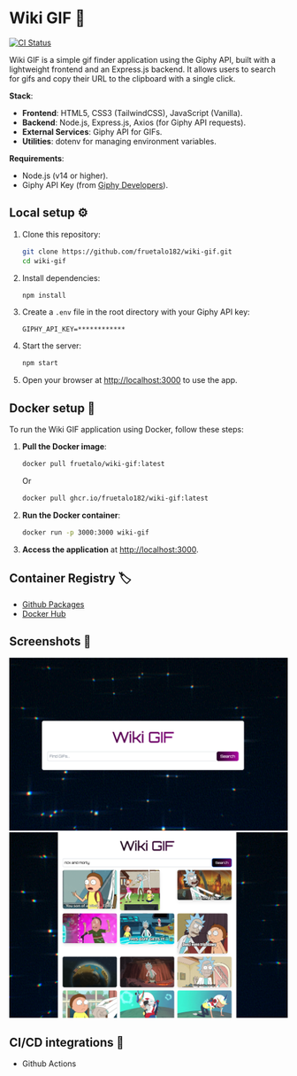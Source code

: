 # Wiki GIF 👾
[![CI Status](https://img.shields.io/github/actions/workflow/status/fruetalo182/wiki-gif/ci.yaml?branch=main&label=CI%20Status)](https://github.com/fruetalo182/wiki-gif/actions/workflows/ci.yaml)

Wiki GIF is a simple gif finder application using the Giphy API, built with a lightweight frontend and an Express.js backend. It allows users to search for gifs and copy their URL to the clipboard with a single click. 

**Stack**:

- **Frontend**: HTML5, CSS3 (TailwindCSS), JavaScript (Vanilla).
- **Backend**: Node.js, Express.js, Axios (for Giphy API requests).
- **External Services**: Giphy API for GIFs.
- **Utilities**: dotenv for managing environment variables.

**Requirements**:
- Node.js (v14 or higher).
- Giphy API Key (from [Giphy Developers](https://developers.giphy.com/)).

## Local setup ⚙️

1. Clone this repository:
    ```bash
    git clone https://github.com/fruetalo182/wiki-gif.git
    cd wiki-gif
    ```
2. Install dependencies:
    ```bash
    npm install
    ```
3. Create a `.env` file in the root directory with your Giphy API key:
    ```plaintext
    GIPHY_API_KEY=************
    ```
4. Start the server:
    ```bash
    npm start
    ```
5. Open your browser at [http://localhost:3000](http://localhost:3000) to use the app.

## Docker setup 🐳

To run the Wiki GIF application using Docker, follow these steps:

1. **Pull the Docker image**:

    ```bash
    docker pull fruetalo/wiki-gif:latest
    ```
    Or
    ```bash
    docker pull ghcr.io/fruetalo182/wiki-gif:latest
    ```

2. **Run the Docker container**:

    ```bash
    docker run -p 3000:3000 wiki-gif
    ```

3. **Access the application** at [http://localhost:3000](http://localhost:3000).

## Container Registry 🏷️
- [Github Packages](https://github.com/users/fruetalo182/packages/container/package/wiki-gif)
- [Docker Hub](https://hub.docker.com/r/fruetalo/wiki-gif)

## Screenshots 📸
![Search](media/search.png)
![Result](media/result.png)

## CI/CD integrations 🔄
- Github Actions

